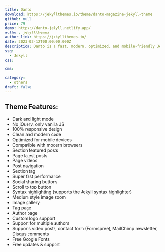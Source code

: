 ```yaml
---
title: Danto
download: https://jekyllthemes.io/theme/danto-magazine-jekyll-theme
github: null
price: 79
demo: https://danto-jekyll.netlify.app/
author: jekyllthemes
author_link: https://jekyllthemes.io/
date: 2023-02-12T00:00:00.000Z
description: Danto is a fast, modern, optimized, and mobile-friendly Jekyll theme.
ssg:
  - Jekyll
css:

cms:

category:
  - others
draft: false
---
```

## Theme Features:
- Dark and light mode
- No jQuery, only vanilla JS
- 100% responsive design
- Clean and modern code
- Optimized for mobile devices
- Compatible with modern browsers
- Section featured posts
- Page latest posts
- Page videos
- Post navigation
- Section tag
- Super fast performance
- Social sharing buttons
- Scroll to top button
- Syntax highlighting (supports the Jekyll syntax highlighter)
- Medium style image zoom
- Image gallery
- Tag page
- Author page
- Custom logo support
- Support for multiple authors
- Supports video posts, contact form (Formspree), MailChimp newsletter, Disqus comments
- Free Google Fonts
- Free updates & support